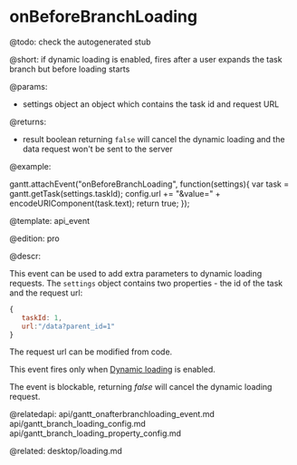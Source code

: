 onBeforeBranchLoading
=============

@todo:
	check the autogenerated stub

@short: if dynamic loading is enabled, fires after a user expands the task branch but before loading starts

@params:
- settings	object	an object which contains the task id and request URL

@returns:  
  - result     boolean       returning `false` will cancel the dynamic loading and the data request won't be sent to the server

@example:

gantt.attachEvent("onBeforeBranchLoading", function(settings){
	var task = gantt.getTask(settings.taskId);
	config.url += "&value=" + encodeURIComponent(task.text);
	return true;
});

@template:	api_event

@edition: pro

@descr:

This event can be used to add extra parameters to dynamic loading requests. The `settings` object contains two properties - the id of the task and the request url:

~~~js
{
   taskId: 1,
   url:"/data?parent_id=1"
}
~~~

The request url can be modified from code.

This event fires only when [Dynamic loading](desktop/loading.md) is enabled.

The event is blockable, returning *false* will cancel the dynamic loading request.


@relatedapi:
api/gantt_onafterbranchloading_event.md
api/gantt_branch_loading_config.md
api/gantt_branch_loading_property_config.md

@related:
desktop/loading.md